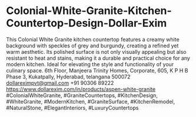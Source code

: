 # Colonial-White-Granite-Kitchen-Countertop-Design-Dollar-Exim
 This Colonial White Granite kitchen countertop features a creamy white background with speckles of grey and burgundy, creating a refined yet warm aesthetic. Its polished surface is not only visually appealing but also resistant to heat and stains, making it a durable and practical choice for any modern kitchen. Ideal for elevating the style and functionality of your culinary space.
6th Floor, Manjeera Trinity Homes, Corporate, 605, K P H B Phase 3, Kukatpally, Hyderabad, telangana 500072
dollareximpvt@gmail.com
+91 90306 89222
https://www.dollarexim.com/in/products/aspen-white-granite 
 #ColonialWhiteGranite, #GraniteCountertops, #KitchenDesign, #WhiteGranite, #ModernKitchen, #GraniteSurface, #KitchenRemodel, #NaturalStone, #ElegantInteriors, #LuxuryCountertops
